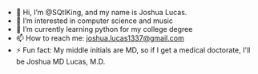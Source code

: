 - 👋 Hi, I’m @SQtlKing, and my name is Joshua Lucas.
- 👀 I’m interested in computer science and music
- 🌱 I’m currently learning python for my college degree
- 📫 How to reach me: joshua.lucas1337@gmail.com
- ⚡ Fun fact: My middle initials are MD, so if I get a medical doctorate, I'll be Joshua MD Lucas, M.D.

<!---
SQtlKing/SQtlKing is a ✨ special ✨ repository because its `README.md` (this file) appears on your GitHub profile.
You can click the Preview link to take a look at your changes.
--->
